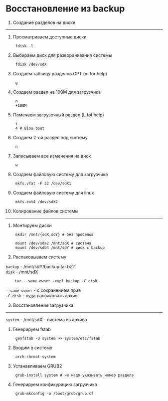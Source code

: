 Восстановление из backup
====

1. Создание разделов на диске
----

1. Просматриваем доступные диски

		fdisk -l 

2. Выбираем диск для разворачивания системы

		fdisk /dev/sdX

3. Создаем таблицу разделов GPT (m for help)
	
		g 

4. Создаем раздел на 100M для загрузчика 

		n 
		+100M

5. Помечаем загрузочный раздел (L fot help)

		t 
		4 # Bios boot

6. Создаем 2-ой раздел под систему

		n

7. Записываем все изменения на диск

		w 

8. Создаем файловую систему для загрузчика

		mkfs.vfat -F 32 /dev/sdX1

9. Создаем файловую систему для linux

		mkfs.ext4 /dev/sdX2


2. Копирование файлов системы
----

1. Монтируем диски

		mkdir /mnt/{sdX,sdY} # без пробелов

		mount /dev/sda2 /mnt/sdX # система
		mount /dev/sdb4 /mnt/sdY # диск с backup

2. Распаковываем систему

````backup```` - /mnt/sdY/backup.tar.bz2<br>
````disk```` - /mnt/sdX

	    tar --same-owner -xvpf backup -C disk

````--same-owner```` - с сохранением прав<br>
````-C disk```` - куда распаковать архив

3. Восстановление загрузчика
----

````system```` - /mnt/sdX - система из архива

1. Генерируем fstab

        genfstab -U system >> system/etc/fstab

2. Входим в систему

        arch-chroot system

3. Устанавливаем GRUB2

        grub-install system # не надо указывать номер раздела

4. Генерируем конфикурацию загрузчика
		
	    grub-mkconfig -o /boot/grub/grub.cf


